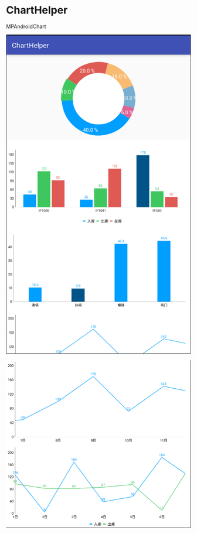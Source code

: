 # ChartHelper
MPAndroidChart

![示例图1](https://github.com/chenyy0708/ChartHelper/blob/master/img/%E7%A4%BA%E4%BE%8B%E5%9B%BE.png)

![示例图1](https://github.com/chenyy0708/ChartHelper/blob/master/img/%E7%A4%BA%E4%BE%8B%E5%9B%BE2.png)
